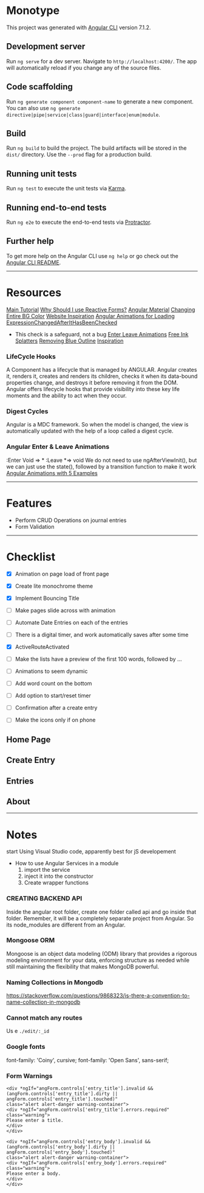 # Monotype

This project was generated with [Angular CLI](https://github.com/angular/angular-cli) version 7.1.2.

## Development server

Run `ng serve` for a dev server. Navigate to `http://localhost:4200/`. The app will automatically reload if you change any of the source files.

## Code scaffolding

Run `ng generate component component-name` to generate a new component. You can also use `ng generate directive|pipe|service|class|guard|interface|enum|module`.

## Build

Run `ng build` to build the project. The build artifacts will be stored in the `dist/` directory. Use the `--prod` flag for a production build.

## Running unit tests

Run `ng test` to execute the unit tests via [Karma](https://karma-runner.github.io).

## Running end-to-end tests

Run `ng e2e` to execute the end-to-end tests via [Protractor](http://www.protractortest.org/).

## Further help

To get more help on the Angular CLI use `ng help` or go check out the [Angular CLI README](https://github.com/angular/angular-cli/blob/master/README.md).




---------------------------------------------------------------------------------------------------
# Resources
[Main Tutorial](https://appdividend.com/2018/11/04/angular-7-crud-example-mean-stack-tutorial/)
[Why Should I use Reactive Forms?](https://stackoverflow.com/questions/45255218/angular2-4-what-for-should-i-use-reactive-forms-when-there-is-built-in-formsmod)
[Angular Material](https://www.tutorialspoint.com/angular_material/angular_material_overview.htm)
[Changing Entire BG Color](https://stackoverflow.com/questions/46670795/how-to-change-whole-page-background-color-in-angular)
[Website Inspiration](https://relativityoftime.net/)
[Angular Animations for Loading](https://medium.com/@tomastrajan/how-to-style-angular-application-loading-with-angular-cli-like-a-boss-cdd4f5358554)
[ExpressionChangedAfterItHasBeenChecked](https://blog.angularindepth.com/everything-you-need-to-know-about-the-expressionchangedafterithasbeencheckederror-error-e3fd9ce7dbb4)
* This check is a safeguard, not a bug
[Enter Leave Animations](https://medium.freecodecamp.org/how-to-use-animation-with-angular-6-675b19bc3496)
[Free Ink Splatters](https://every-tuesday.com/freebie-mini-ink-splatter-textures/)
[Removing Blue Outline](https://gist.github.com/juliuscsurgo/4440047)
[Inspiration](https://medium.com/new-story)
### LifeCycle Hooks

A Component has a lifecycle that is managed by ANGULAR. Angular creates it, renders it, creates and renders its children, checks it when its data-bound properties change, and destroys it before removing it from the DOM. Angular offers lifecycle hooks that provide visibility into these key life moments and the ability to act when they occur.

### Digest Cycles 
Angular is a MDC framework. So when the model is changed, the view is automatically updated with the help of a loop called a digest cycle.

### Angular Enter & Leave Animations
:Enter Void => *
:Leave *=> void
We do not need to use ngAfterViewInit(), but we can just use the state(), followed by a transition function to make it work
[Angular Animations with 5 Examples](https://www.youtube.com/watch?v=mVqQDEtRBwA&t=95s)



---------------------------------------------------------------------------------------------------
# Features 
* Perform CRUD Operations on journal entries
* Form Validation 

---------------------------------------------------------------------------------------------------
# Checklist 

- [x] Animation on page load of front page
- [x] Create lite monochrome theme
- [x] Implement Bouncing Title 
- [ ] Make pages slide across with animation
- [ ] Automate Date Entries on each of the entries 
- [ ] There is a digital timer, and work automatically saves after some time
- [x] ActiveRouteActivated
- [ ] Make the lists have a preview of the first 100 words, followed by ...
- [ ] Animations to seem dynamic 
- [ ] Add word count on the bottom
- [ ] Add option to start/reset timer
- [ ] Confirmation after a create entry
- [ ] Make the icons only if on phone


## Home Page

## Create Entry


## Entries 

## About


---------------------------------------------------------------------------------------------------
# Notes 
start Using Visual Studio code, apparently best for jS developement



* How to use Angular Services in a module 
    1. import the service 
    2. inject it into the constructor 
    3. Create wrapper functions

### CREATING BACKEND API
Inside the angular root folder, create one folder called api and go inside that folder. Remember, it will be a completely separate project from Angular. So its node_modules are different from an Angular.

### Mongoose ORM
Mongoose is an object data modeling (ODM) library that provides a rigorous modeling environment for your data, enforcing structure as needed while still maintaining the flexibility that makes MongoDB powerful. 


### Naming Collections in Mongodb
https://stackoverflow.com/questions/9868323/is-there-a-convention-to-name-collection-in-mongodb


### Cannot match any routes 
Us e
`./edit/:_id`

### Google fonts 
font-family: 'Coiny', cursive;
font-family: 'Open Sans', sans-serif;


### Form Warnings

```
<div *ngIf="angForm.controls['entry_title'].invalid && (angForm.controls['entry_title'].dirty || angForm.controls['entry_title'].touched)" 
class="alert alert-danger warning-container">
<div *ngIf="angForm.controls['entry_title'].errors.required" 
class="warning">
Please enter a title.
</div>
</div>

```

```
<div *ngIf="angForm.controls['entry_body'].invalid && (angForm.controls['entry_body'].dirty || angForm.controls['entry_body'].touched)" 
class="alert alert-danger warning-container">
<div *ngIf="angForm.controls['entry_body'].errors.required"
class="warning">
Please enter a body.
</div>
</div>


```
